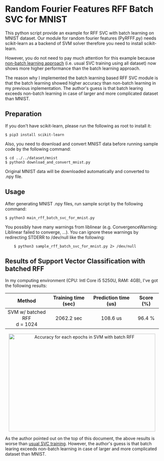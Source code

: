 Random Fourier Features RFF Batch SVC for MNIST
====

This python script provide an example for RFF SVC with batch learning on MNIST dataset.
Our module for random fourier features (PyRFFF.py) needs scikit-learn as a backend of SVM solver therefore you need to install scikit-learn.

However, you do not need to pay much attention for this example because
[non-batch learning approach](../rff_svc_for_mnist/README.md)
(i.e. usual SVC training using all dataset) now shows more higher performance than the batch learning approach.

The reason why I implemented the batch learning based RFF SVC module is that
the batch learning showed higher accuracy than non-batch learning in my previous inplementation.
The author's guess is that batch learing exceeds non-batch learning in case of larger and more complicated dataset than MNIST.


## Preparation

If you don't have scikit-learn, please run the following as root to install it:

```console
$ pip3 install scikit-learn
```

Also, you need to download and convert MNIST data before running sample code by the following command:

```console
$ cd ../../dataset/mnist
$ python3 download_and_convert_mnist.py
```

Original MNIST data will be downloaded automatically and converted to .npy file.


## Usage

After generating MNIST .npy files, run sample script by the following command:

```console
$ python3 main_rff_batch_svc_for_mnist.py
```

You possibly have many warnings from liblinear (e.g. ConvergenceWarning: Liblinear failed to converge, ...).
You can ignore these warnings by redirecting STDERR to /dev/null like the following:

```console
    $ python3 sample_rff_batch_svc_for_mnist.py 2> /dev/null
```


## Results of Support Vector Classification with batched RFF

In my computing environment (CPU: Intl Core i5 5250U, RAM: 4GB), I've got the following results:

| Method                           | Training time (sec) | Prediction time (us)| Score (%) |
| :------------------------------: | :-----------------: | :-----------------: | :-------: |
| SVM w/ batched RFF <br> d = 1024 | 2062.2 sec          | 108.6 us            | 96.4 %    |

<div align="center">
  <img src="./figure_rff_batch_svc_for_mnist.png" width="480" height="320" alt="Accuracy for each epochs in SVM with batch RFF" />
</div>

As the author pointed out on the top of this document, the above results is worse than [usual SVC training](../rff_svc_for_mnist/README.md).
However, the author's guess is that batch learing exceeds non-batch learning in case of larger and more complicated dataset than MNIST.

